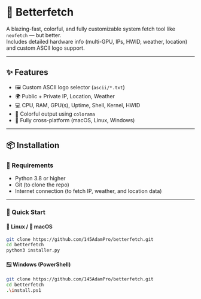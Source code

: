 # 🚀 Betterfetch

A blazing-fast, colorful, and fully customizable system fetch tool like `neofetch` — but better.  
Includes detailed hardware info (multi-GPU, IPs, HWID, weather, location) and custom ASCII logo support.

---

## ✨ Features

- 🖼 Custom ASCII logo selector (`ascii/*.txt`)
- 🌍 Public + Private IP, Location, Weather
- 💻 CPU, RAM, GPU(s), Uptime, Shell, Kernel, HWID
- 🎨 Colorful output using `colorama`
- 🔌 Fully cross-platform (macOS, Linux, Windows)

---

## 📦 Installation

### 🧰 Requirements

- Python 3.8 or higher
- Git (to clone the repo)
- Internet connection (to fetch IP, weather, and location data)

---

### 🚀 Quick Start

#### 🐧 Linux / 🍎 macOS

```bash
git clone https://github.com/145AdamPro/betterfetch.git
cd betterfetch
python3 installer.py
```

#### 🪟 Windows (PowerShell)

```bash
git clone https://github.com/145AdamPro/betterfetch.git
cd betterfetch
.\install.ps1
```

